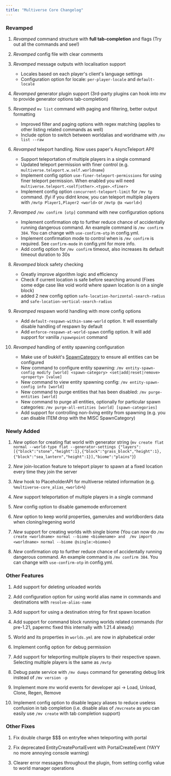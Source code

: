 ```yaml
---
title: "Multiverse Core Changelog"
---
```


### Revamped
1. *Revamped* command structure with **full tab-completion** and flags (Try out all the commands and see!)

1. *Revamped* config file with clear comments

1. *Revamped* message outputs with localisation support
   - Locales based on each player's client's language settings
   - Configuration option for locale: `per-player-locale` and `default-locale`

1. *Revamped* generator plugin support (3rd-party plugins can hook into mv to provide generator options tab-completion)

1. *Revamped* `mv list` command with paging and filtering, better output formatting
   - Improved filter and paging options with regex matching (applies to other listing related commands as well)
   - Include option to switch between worldalias and worldname with `/mv list --raw`

1. *Revamped* teleport handling. Now uses paper's AsyncTeleport API!
   - Support teleportation of multiple players in a single command
   - Updated teleport permission with finer control (e.g. `multiverse.teleport.w.self.worldname`)
   - Implement config option `use-finer-teleport-permissions` for using finer teleport permission. When enabled you will need `multiverse.teleport.<self|other>.<type>.<finer>`
   - Implement config option `concurrent-teleport-limit` for `/mv tp` command. (fyi if you didnt know, you can teleport multiple players with `/mvtp Player1,Player2 <world>` or `/mvtp @a <world>`)

1. *Revamped* `/mv confirm [otp]` command with new configuration options
   - Implement confirmation otp to further reduce chance of accidentally running dangerous command. An example command is `/mv confirm 384`. You can change with `use-confirm-otp` in config.yml.
   - Implement confirmation mode to control when is `/mv confirm` is required. See `confirm-mode` in config.yml for more info.
   - Add config option for `/mv confirm` timeout, also increases its default timeout duration to 30s

1. *Revamped* block safety checking
   - Greatly improve algorithm logic and efficiency
   - Check if current location is safe before searching around (Fixes some edge case like void world where spawn location is on a single block)
   - added 2 new config option `safe-location-horizontal-search-radius` and `safe-location-vertical-search-radius`

1. *Revamped* respawn world handling with more config options
   - Add `default-respawn-within-same-world` option. It will essentially disable handling of respawn by default
   - Add `enforce-respawn-at-world-spawn` config option. It will add support for vanilla `/spawnpoint` command

1.  *Revamped* handling of entity spawning configuration
    - Make use of bukkit's [SpawnCategory](https://jd.papermc.io/paper/1.21.5/org/bukkit/entity/SpawnCategory.html) to ensure all entities can be configured
    - New command to configure entity spawning: `/mv entity-spawn-config modify [world] <spawn-category> <set|add|reset|remove> <property> [value]`
    - New command to view entity spawning config: `/mv entity-spawn-config info [world]`
    - New command to purge entities that has been disabled: `/mv purge-entities [world]`
    - New command to purge all entities, optionally for particular spawn categories: `/mv purge-all-entities [world] [spawn-categories]`
    - Add support for controlling non-living entity from spawning (e.g. you can disable ITEM drop with the MISC SpawnCategory)

### Newly Added

1. *New* option for creating flat world with generator string (`mv create flat normal --world-type flat --generator-settings {"layers":[{"block":"stone","height":1},{"block":"grass_block","height":1},{"block":"sea_lantern","height":1}],"biome":"plains"}`)

1. *New* join-location feature to teleport player to spawn at a fixed location every time they join the server

1. *New* hook to PlaceholderAPI for multiverse related information (e.g. `%multiverse-core_alias_<world>%`)

1. *New* support teleportation of multiple players in a single command

1. *New* config option to disable gamemode enforcement

1. *New* option to keep world properties, gamerules and worldborders data when cloning/regening world

1. *New* support for creating worlds with single biome (You can now do `/mv create <worldname> normal --biome <biomename> and  /mv import <worldname> normal --biome @single:<biome>`)

1. *New* confirmation otp to further reduce chance of accidentally running dangerous command. An example command is `/mv confirm 384`. You can change with `use-confirm-otp` in config.yml.

### Other Features

1. Add support for deleting unloaded worlds

1. Add configuration option for using world alias name in commands and destinations with `resolve-alias-name`

1. Add support for using a destination string for first spawn location

1. Add support for command block running worlds related commands (for pre-1.21, papermc fixed this internally with 1.21.4 already)

1. World and its properties in `worlds.yml` are now in alphabetical order

1. Implement config option for debug permission

1. Add support for teleporting multiple players to their respective spawn. Selecting multiple players is the same as `/mvtp`

1. Debug paste service with `/mv dumps` command for generating debug link instead of `/mv version -p`

1. Implement more mv world events for developer api -> Load, Unload, Clone, Regen, Remove

1. Implement config option to disable legacy aliases to reduce useless confusion in tab completion (i.e. disable alias of `/mvcreate` as you can easily use `/mv create` with tab completion support)

### Other Fixes

1. Fix double charge $$$ on entryfee when teleporting with portal

1. Fix deprecated EntityCreatePortalEvent with PortalCreateEvent (YAYY no more annoying console warning)

1. Clearer error messages throughout the plugin, from setting config value to world manager operations
